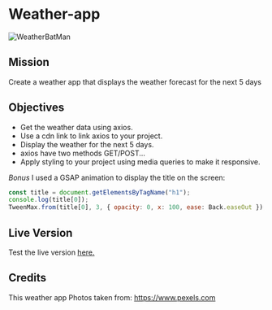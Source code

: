 # Weather-app

![WeatherBatMan](https://media.giphy.com/media/za5xikuRr0OzK/giphy.gif)

## Mission

Create a weather app that displays the weather forecast for the next 5 days

## Objectives

- Get the weather data using axios.
- Use a cdn link to link axios to your project.
- Display the weather for the next 5 days.
- axios have two methods GET/POST...
- Apply styling to your project using media queries to make it responsive.

_Bonus_ I used a GSAP animation to display the title on the screen:

```javascript
const title = document.getElementsByTagName("h1");
console.log(title[0]);
TweenMax.from(title[0], 3, { opacity: 0, x: 100, ease: Back.easeOut });
```

## Live Version

Test the live version [here.](https://nicplackle.github.io/Weather-app/ "Weather App")

## Credits

This weather app
Photos taken from: https://www.pexels.com
